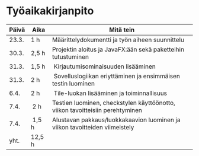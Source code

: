 # Työaikakirjanpito

Päivä | Aika | Mitä tein
------------ | ------------- | -------------
23.3. | 1 h | Määrittelydokumentti ja työn aiheen suunnittelu
30.3. | 2,5 h | Projektin aloitus ja JavaFX:ään sekä paketteihin tutustuminen
31.3. | 1,5 h | Kirjautumisominaisuuden lisääminen
31.3. | 2 h | Sovelluslogiikan eriyttäminen ja ensimmäisen testin luominen
6.4. | 2 h | Tile-luokan lisääminen ja toiminnallisuus
7.4. | 2 h | Testien luominen, checkstylen käyttöönotto, viikon tavoitteisiin perehtyminen
7.4. | 1,5 h | Alustavan pakkaus/luokkakaavion luominen ja viikon tavoitteiden viimeistely
yht. | 12,5 h
